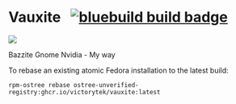 # Vauxite &nbsp; [![bluebuild build badge](https://github.com/victorytek/vauxite/actions/workflows/build.yml/badge.svg)](https://github.com/victorytek/vauxite/actions/workflows/build.yml)

<img src="https://github.com/VictoryTek/VictoryNobara/blob/main/VictoryNobara.png" />

Bazzite Gnome Nvidia - My way

To rebase an existing atomic Fedora installation to the latest build:
```
rpm-ostree rebase ostree-unverified-registry:ghcr.io/victorytek/vauxite:latest

```


